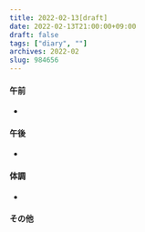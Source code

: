 ```yaml
---
title: 2022-02-13[draft]
date: 2022-02-13T21:00:00+09:00
draft: false
tags: ["diary", ""]
archives: 2022-02
slug: 984656
---
```

#### 午前
- 
#### 午後
- 
#### 体調
- 
#### その他